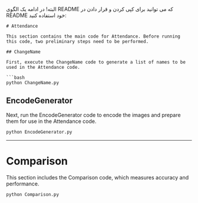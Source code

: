 البته! در ادامه یک الگوی README که می توانید برای کپی کردن و قرار دادن در README خود استفاده کنید:

```
# Attendance

This section contains the main code for Attendance. Before running this code, two preliminary steps need to be performed.

## ChangeName

First, execute the ChangeName code to generate a list of names to be used in the Attendance code.

```bash
python ChangeName.py
```

## EncodeGenerator

Next, run the EncodeGenerator code to encode the images and prepare them for use in the Attendance code.

```bash
python EncodeGenerator.py
```

---

# Comparison

This section includes the Comparison code, which measures accuracy and performance.

```bash
python Comparison.py
```
